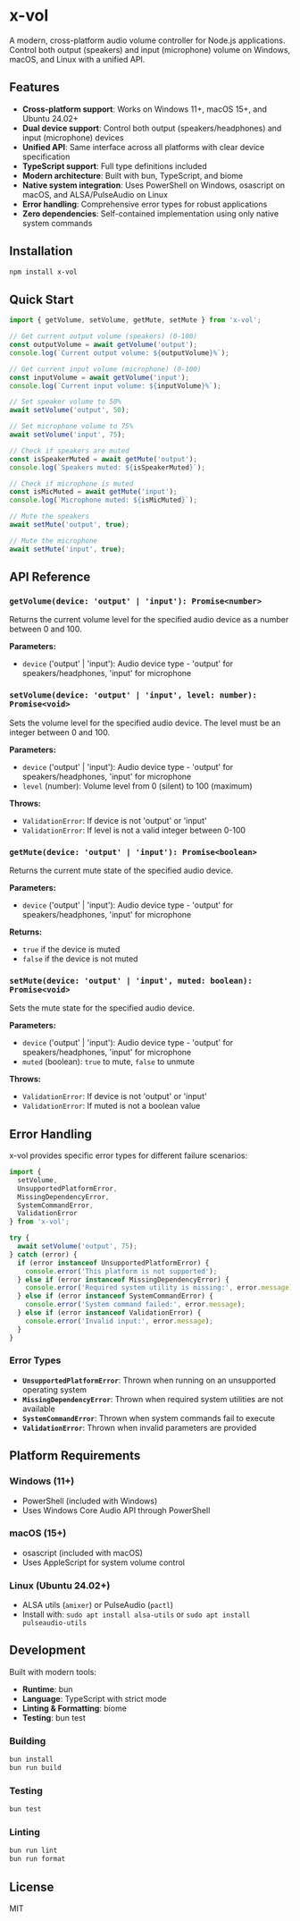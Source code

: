 # x-vol

A modern, cross-platform audio volume controller for Node.js applications. Control both output (speakers) and input (microphone) volume on Windows, macOS, and Linux with a unified API.

## Features

- **Cross-platform support**: Works on Windows 11+, macOS 15+, and Ubuntu 24.02+
- **Dual device support**: Control both output (speakers/headphones) and input (microphone) devices
- **Unified API**: Same interface across all platforms with clear device specification
- **TypeScript support**: Full type definitions included
- **Modern architecture**: Built with bun, TypeScript, and biome
- **Native system integration**: Uses PowerShell on Windows, osascript on macOS, and ALSA/PulseAudio on Linux
- **Error handling**: Comprehensive error types for robust applications
- **Zero dependencies**: Self-contained implementation using only native system commands

## Installation

```bash
npm install x-vol
```

## Quick Start

```typescript
import { getVolume, setVolume, getMute, setMute } from 'x-vol';

// Get current output volume (speakers) (0-100)
const outputVolume = await getVolume('output');
console.log(`Current output volume: ${outputVolume}%`);

// Get current input volume (microphone) (0-100)
const inputVolume = await getVolume('input');
console.log(`Current input volume: ${inputVolume}%`);

// Set speaker volume to 50%
await setVolume('output', 50);

// Set microphone volume to 75%
await setVolume('input', 75);

// Check if speakers are muted
const isSpeakerMuted = await getMute('output');
console.log(`Speakers muted: ${isSpeakerMuted}`);

// Check if microphone is muted
const isMicMuted = await getMute('input');
console.log(`Microphone muted: ${isMicMuted}`);

// Mute the speakers
await setMute('output', true);

// Mute the microphone
await setMute('input', true);
```

## API Reference

### `getVolume(device: 'output' | 'input'): Promise<number>`

Returns the current volume level for the specified audio device as a number between 0 and 100.

**Parameters:**
- `device` ('output' | 'input'): Audio device type - 'output' for speakers/headphones, 'input' for microphone

### `setVolume(device: 'output' | 'input', level: number): Promise<void>`

Sets the volume level for the specified audio device. The level must be an integer between 0 and 100.

**Parameters:**
- `device` ('output' | 'input'): Audio device type - 'output' for speakers/headphones, 'input' for microphone
- `level` (number): Volume level from 0 (silent) to 100 (maximum)

**Throws:**
- `ValidationError`: If device is not 'output' or 'input'
- `ValidationError`: If level is not a valid integer between 0-100

### `getMute(device: 'output' | 'input'): Promise<boolean>`

Returns the current mute state of the specified audio device.

**Parameters:**
- `device` ('output' | 'input'): Audio device type - 'output' for speakers/headphones, 'input' for microphone

**Returns:**
- `true` if the device is muted
- `false` if the device is not muted

### `setMute(device: 'output' | 'input', muted: boolean): Promise<void>`

Sets the mute state for the specified audio device.

**Parameters:**
- `device` ('output' | 'input'): Audio device type - 'output' for speakers/headphones, 'input' for microphone
- `muted` (boolean): `true` to mute, `false` to unmute

**Throws:**
- `ValidationError`: If device is not 'output' or 'input'
- `ValidationError`: If muted is not a boolean value

## Error Handling

x-vol provides specific error types for different failure scenarios:

```typescript
import { 
  setVolume, 
  UnsupportedPlatformError, 
  MissingDependencyError, 
  SystemCommandError, 
  ValidationError 
} from 'x-vol';

try {
  await setVolume('output', 75);
} catch (error) {
  if (error instanceof UnsupportedPlatformError) {
    console.error('This platform is not supported');
  } else if (error instanceof MissingDependencyError) {
    console.error('Required system utility is missing:', error.message);
  } else if (error instanceof SystemCommandError) {
    console.error('System command failed:', error.message);
  } else if (error instanceof ValidationError) {
    console.error('Invalid input:', error.message);
  }
}
```

### Error Types

- **`UnsupportedPlatformError`**: Thrown when running on an unsupported operating system
- **`MissingDependencyError`**: Thrown when required system utilities are not available
- **`SystemCommandError`**: Thrown when system commands fail to execute
- **`ValidationError`**: Thrown when invalid parameters are provided

## Platform Requirements

### Windows (11+)
- PowerShell (included with Windows)
- Uses Windows Core Audio API through PowerShell

### macOS (15+)
- osascript (included with macOS)
- Uses AppleScript for system volume control

### Linux (Ubuntu 24.02+)
- ALSA utils (`amixer`) or PulseAudio (`pactl`)
- Install with: `sudo apt install alsa-utils` or `sudo apt install pulseaudio-utils`

## Development

Built with modern tools:
- **Runtime**: bun
- **Language**: TypeScript with strict mode
- **Linting & Formatting**: biome
- **Testing**: bun test

### Building

```bash
bun install
bun run build
```

### Testing

```bash
bun test
```

### Linting

```bash
bun run lint
bun run format
```

## License

MIT
